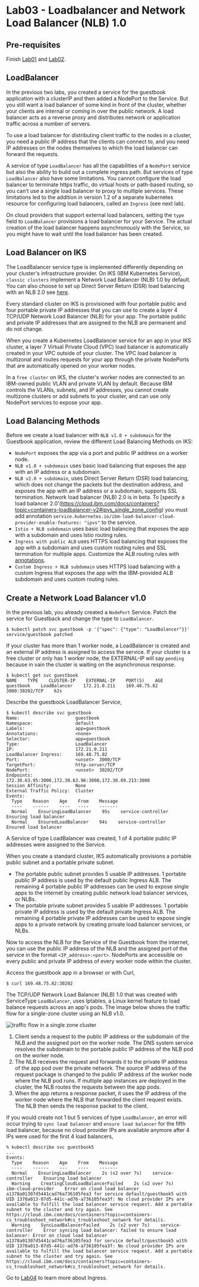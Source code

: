# Lab03 - Loadbalancer and Network Load Balancer (NLB) 1.0

## Pre-requisites

Finish [Lab01](README.md) and [Lab02](README.md).

## LoadBalancer

In the previous two labs, you created a service for the guestbook application with a clusterIP and then added a NodePort to the Service. But you still want a load balancer of some kind in front of the cluster, whether your clients are internal or coming in over the public network. A load balancer acts as a reverse proxy and distributes network or application traffic across a number of servers.

To use a load balancer for distributing client traffic to the nodes in a cluster, you need a public IP address that the clients can connect to, and you need IP addresses on the nodes themselves to which the load balancer can forward the requests.

A service of type `LoadBalancer` has all the capabilities of a `NodePort` service but also the ability to build out a complete ingress path. But services of type `LoadBalancer` also have some limitations. You cannot configure the load balancer to terminate https traffic, do virtual hosts or path-based routing, so you can’t use a single load balancer to proxy to multiple services. These limitations led to the addition in version 1.2 of a separate kubernetes resource for configuring load balancers, called an `Ingress` (see next lab). 

On cloud providers that support external load balancers, setting the `type` field to `LoadBalancer` provisions a load balancer for your Service. The actual creation of the load balancer happens asynchronously with the Service, so you might have to wait until the load balancer has been created.

## Load Balancer on IKS

The LoadBalancer service type is implemented differently depending on your cluster's infrastructure provider. On IKS (IBM Kubernetes Service), `classic clusters` implement a Network Load Balancer (NLB) 1.0 by default. You can also choose to set up Direct Server Return (DSR) load balancing with an NLB 2.0 see [here](https://cloud.ibm.com/docs/containers?topic=containers-loadbalancer-v2).

Every standard cluster on IKS is provisioned with four portable public and four portable private IP addresses that you can use to create a layer 4 TCP/UDP Network Load Balancer (NLB) for your app. The portable public and private IP addresses that are assigned to the NLB are permanent and do not change. 

When you create a Kubernetes LoadBalancer service for an app in your IKS cluster, a layer 7 Virtual Private Cloud (VPC) load balancer is automatically created in your VPC outside of your cluster. The VPC load balancer is multizonal and routes requests for your app through the private NodePorts that are automatically opened on your worker nodes. 

In a `free cluster` on IKS, the cluster's worker nodes are connected to an IBM-owned public VLAN and private VLAN by default. Because IBM controls the VLANs, subnets, and IP addresses, you cannot create multizone clusters or add subnets to your cluster, and can use only NodePort services to expose your app.

## Load Balancing Methods

Before we create a load balancer with `NLB v1.0 + subdomain` for the Guestbook application, review the different Load Balancing Methods on IKS:

- `NodePort` exposes the app via a port and public IP address on a worker node.
- `NLB v1.0 + subdomain` uses basic load balancing that exposes the app with an IP address or a subdomain.
- `NLB v2.0 + subdomain`, uses Direct Server Return (DSR) load balancing, which does not change the packets but the destination address, and exposes the app with an IP address or a subdomain, supports SSL termination. Network load balancer (NLB) 2.0 is in beta. To [specify a load balancer 2.0'(https://cloud.ibm.com/docs/containers?topic=containers-loadbalancer-v2#ipvs_single_zone_config) you must add annotation `service.kubernetes.io/ibm-load-balancer-cloud-provider-enable-features: "ipvs"` to the service.
- `Istio + NLB subdomain` uses basic load balancing that exposes the app with a subdomain and uses Istio routing rules.
- `Ingress with public ALB` uses HTTPS load balancing that exposes the app with a subdomain and uses custom routing rules and SSL termination for multiple apps. Customize the ALB routing rules with [annotations](https://cloud.ibm.com/docs/containers?topic=containers-ingress_annotation).
- `Custom Ingress + NLB subdomain` uses HTTPS load balancing with a custom Ingress that exposes the app with the IBM-provided ALB subdomain and uses custom routing rules.

## Create a Network Load Balancer v1.0

In the previous lab, you already created a `NodePort` Service. Patch the service for Guestback and change the type to `LoadBalancer`.

```
$ kubectl patch svc guestbook -p '{"spec": {"type": "LoadBalancer"}}'
service/guestbook patched
```

If your cluster has more than 1 worker node, a LoadBalancer is created and an external IP address is assigned to access the service. If your cluster is a free cluster or only has 1 worker node, the EXTERNAL-IP will say `pending` because in vain the cluster is waiting on the asynchronous response.

```
$ kubectl get svc guestbook
NAME    TYPE    CLUSTER-IP    EXTERNAL-IP    PORT(S)    AGE
guestbook    LoadBalancer    172.21.0.211    169.48.75.82    3000:30202/TCP    62s
```

Describe the guestbook LoadBalancer Service,

```
$ kubectl describe svc guestbook
Name:                     guestbook
Namespace:                default
Labels:                   app=guestbook
Annotations:              <none>
Selector:                 app=guestbook
Type:                     LoadBalancer
IP:                       172.21.0.211
LoadBalancer Ingress:     169.48.75.82
Port:                     <unset>  3000/TCP
TargetPort:               http-server/TCP
NodePort:                 <unset>  30202/TCP
Endpoints:                172.30.63.95:3000,172.30.63.96:3000,172.30.89.213:3000
Session Affinity:         None
External Traffic Policy:  Cluster
Events:
  Type    Reason    Age    From    Message
  ----    ------    ----   ----    -------
  Normal    EnsuringLoadBalancer    95s    service-controller    Ensuring load balancer
  Normal    EnsuredLoadBalancer    94s    service-controller    Ensured load balancer
```

A Service of type LoadBalancer was created, 1 of 4 portable public IP addresses were assigned to the Service. 

When you create a standard cluster, IKS automatically provisions a portable public subnet and a portable private subnet. 

- The portable public subnet provides 5 usable IP addresses. 1 portable public IP address is used by the default public Ingress ALB. The remaining 4 portable public IP addresses can be used to expose single apps to the internet by creating public network load balancer services, or NLBs.
- The portable private subnet provides 5 usable IP addresses. 1 portable private IP address is used by the default private Ingress ALB. The remaining 4 portable private IP addresses can be used to expose single apps to a private network by creating private load balancer services, or NLBs.

Now to access the NLB for the Service of the Guestbook from the internet, you can use the public IP address of the NLB and the assigned port of the service in the format `<IP_address>:<port>`. NodePorts are accessible on every public and private IP address of every worker node within the cluster.

Access the guestbook app in a browser or with Curl,
```
$ curl 169.48.75.82:30202
```

The TCP/UDP Network Load Balancer (NLB) 1.0 that was created with ServiceType `LoadBalancer`, uses Iptables, a Linux kernel feature to load balance requests across an app's pods. The image below shows the traffic flow for a single-zone cluster using an NLB v1.0.

![traffic flow in a single zone cluster](../images/cs_loadbalancer_trafficflow-singlezone.png)

1. Client sends a request to the public IP address or the subdomain of the NLB and the assigned port on the worker node. The DNS system service resolves the subdomain to the portable public IP address of the NLB pod on the worker node.
2. The NLB receives the request and forwards it to the private IP address of the app pod over the private network. The source IP address of the request package is changed to the public IP address of the worker node where the NLB pod runs. If multiple app instances are deployed in the cluster, the NLB routes the requests between the app pods.
3. When the app returns a response packet, it uses the IP address of the worker node where the NLB that forwarded the client request exists. The NLB then sends the response packet to the client.

If you would create not 1 but 5 services of type `LoadBalancer`, an error will occur trying to `sync load balancer` and `ensure load balancer` for the fifth load balancer, because no cloud provider IPs are available anymore after 4 IPs were used for the first 4 load balancers,

```
% kubectl describe svc guestbook5  
...
Events:
  Type    Reason    Age    From    Message
  ----    ------    ---    ----    -------
  Normal    EnsuringLoadBalancer    2s (x2 over 7s)    service-controller    Ensuring load balancer
  Warning    CreatingCloudLoadBalancerFailed    2s (x2 over 7s)    ibm-cloud-provider    Error on cloud load balancer a1378a01307d5441cad76a736105fea3 for service default/guestbook5 with UID 1378a013-07d5-441c-ad76-a736105fea3f: No cloud provider IPs are available to fulfill the load balancer service request. Add a portable subnet to the cluster and try again. See https://cloud.ibm.com/docs/containers?topic=containers-cs_troubleshoot_network#cs_troubleshoot_network for details.
  Warning    SyncLoadBalancerFailed    2s (x2 over 7s)    service-controller    Error syncing load balancer: failed to ensure load balancer: Error on cloud load balancer a1378a01307d5441cad76a736105fea3 for service default/guestbook5 with UID 1378a013-07d5-441c-ad76-a736105fea3f: No cloud provider IPs are available to fulfill the load balancer service request. Add a portable subnet to the cluster and try again. See https://cloud.ibm.com/docs/containers?topic=containers-cs_troubleshoot_network#cs_troubleshoot_network for details.
  ```


Go to [Lab04](../Lab04/README.md) to learn more about Ingress.